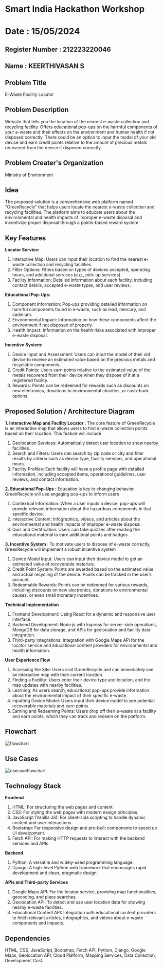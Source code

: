# Smart India Hackathon Workshop

# Date : 15/05/2024

## Register Number : 212223220046

## Name : KEERTHIVASAN S

## Problem Title
E-Waste Facility Locator

## Problem Description
Website that tells you the location of the nearest e-waste collection and recycling facility. Offers educational pop-ups on the harmful components of your e-waste and their effects on the environment and human health if not disposed correctly. There could be an option to input the model of your old device and earn credit points relative to the amount of precious metals recovered from the device if disposed correctly.

## Problem Creater's Organization
Ministry of Environment

## Idea

The proposed solution is a comprehensive web platform named "GreenRecycle" that helps users locate the nearest e-waste collection and recycling facilities. The platform aims to educate users about the environmental and health impacts of improper e-waste disposal and incentivize proper disposal through a points-based reward system.

## Key Features

**Locator Service:**

1. Interactive Map: Users can input their location to find the nearest e-waste collection and recycling facilities.
2. Filter Options: Filters based on types of devices accepted, operating hours, and additional services (e.g., pick-up services).
3. Facility Information: Detailed information about each facility, including contact details, accepted e-waste types, and user reviews.

**Educational Pop-Ups:**

1. Component Information: Pop-ups providing detailed information on harmful components found in e-waste, such as lead, mercury, and cadmium.
2. Environmental Impact: Information on how these components affect the environment if not disposed of properly.
3. Health Impact: Information on the health risks associated with improper e-waste disposal.

**Incentive System:**

1. Device Input and Assessment: Users can input the model of their old device to receive an estimated value based on the precious metals and recyclable components.
2. Credit Points: Users earn points relative to the estimated value of the metals recovered from their device when they dispose of it at a registered facility.
3. Rewards: Points can be redeemed for rewards such as discounts on new electronics, donations to environmental charities, or cash-back options.

## Proposed Solution / Architecture Diagram

**1. Interactive Map and Facility Locator** : The core feature of GreenRecycle is an interactive map that allows users to find e-waste collection points based on their location. This feature will include

1. Geolocation Services: Automatically detect user location to show nearby facilities.
2. Search and Filters: Users can search by zip code or city and filter results by criteria such as device type, facility services, and operational hours.
3. Facility Profiles: Each facility will have a profile page with detailed information, including accepted items, operational guidelines, user reviews, and contact information.

**2. Educational Pop-Ups** : Education is key to changing behavior. GreenRecycle will use engaging pop-ups to inform users

1. Contextual Information: When a user inputs a device, pop-ups will provide relevant information about the hazardous components in that specific device.
2. Interactive Content: Infographics, videos, and articles about the environmental and health impacts of improper e-waste disposal.
3. Quiz and Certification: Users can take quizzes after reading the educational material to earn additional points and badges.

**3. Incentive System** : To motivate users to dispose of e-waste correctly, GreenRecycle will implement a robust incentive system

1. Device Model Input: Users can input their device model to get an estimated value of recoverable materials.
2. Credit Point System: Points are awarded based on the estimated value and actual recycling of the device. Points can be tracked in the user’s account.
3. Redeemable Rewards: Points can be redeemed for various rewards, including discounts on new electronics, donations to environmental causes, or even small monetary incentives.

**Technical Implementation**

1. Frontend Development: Using React for a dynamic and responsive user interface.
2. Backend Development: Node.js with Express for server-side operations, MongoDB for data storage, and APIs for geolocation and facility data integration.
3. Third-party Integrations: Integration with Google Maps API for the locator service and educational content providers for environmental and health information.

**User Experience Flow**

1. Accessing the Site: Users visit GreenRecycle and can immediately see an interactive map with their current location.
2. Finding a Facility: Users enter their device type and location, and the map updates with nearby facilities.
3. Learning: As users search, educational pop-ups provide information about the environmental impact of their specific e-waste.
4. Inputting Device Model: Users input their device model to see potential recoverable materials and earn points.
5. Earning and Redeeming Points: Users drop off their e-waste at a facility and earn points, which they can track and redeem on the platform.  

## Flowchart

![flowchart](https://github.com/ikeerthivasanswaminathan/SIHPS/assets/148937372/a6fa578e-6c1b-43ee-8b32-8a4d2c70e400)

## Use Cases

![usecaseflowchart](https://github.com/ikeerthivasanswaminathan/SIHPS/assets/148937372/c483ddee-7c66-45c2-b7e8-1ff8af8909dc)

## Technology Stack

**Frontend**

1. HTML: For structuring the web pages and content.
2. CSS: For styling the web pages with modern design principles.
3. JavaScript (Vanilla JS): For client-side scripting to handle dynamic content and user interactions.
4. Bootstrap: For responsive design and pre-built components to speed up UI development.
5. Fetch API: For making HTTP requests to interact with the backend services and APIs.

**Backend**

1. Python: A versatile and widely-used programming language.
2. Django: A high-level Python web framework that encourages rapid development and clean, pragmatic design.

**APIs and Third-party Services**

1. Google Maps API: For the locator service, providing map functionalities, geocoding, and place searches.
2. Geolocation API: To detect and use user location data for showing nearby e-waste facilities.
3. Educational Content API: Integration with educational content providers to fetch relevant articles, infographics, and videos about e-waste components and impacts.

## Dependencies

HTML, CSS, JavaScript, Bootstrap, Fetch API, Python, Django, Google Maps, Geolocation API, Cloud Platform, Mapping Services, Data Collection, Development Cost.
